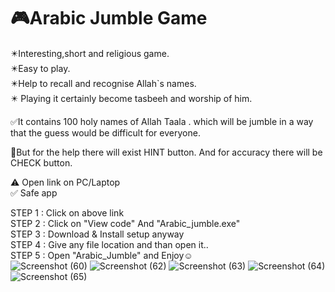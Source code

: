 # 🎮Arabic Jumble Game

✴️Interesting,short and religious game.                                   
✴️Easy to play.                                          
✴️Help to recall and recognise Allah`s names.                                  
✴️ Playing it certainly become tasbeeh and worship of him.                                  

✅It contains 100 holy names of  Allah Taala . which will be jumble in a way that the guess would be difficult for everyone.

🎯But for the help there will exist HINT button. And for accuracy there will be CHECK button.

⚠️ Open link on PC/Laptop                                                                 
✅ Safe app

STEP 1 : Click on above link                                           
STEP 2 : Click on "View code" And "Arabic_jumble.exe"                                    
STEP 3 : Download & Install setup anyway                                    
STEP 4 : Give any file location and than open it..                                       
STEP 5 : Open "Arabic_Jumble" and Enjoy☺️                                        
![Screenshot (60)](https://user-images.githubusercontent.com/60619133/86110310-0b691500-bae3-11ea-9d7a-a48b89ab4de9.png)
![Screenshot (62)](https://user-images.githubusercontent.com/60619133/86110315-0c9a4200-bae3-11ea-8073-dac428f9c316.png)
![Screenshot (63)](https://user-images.githubusercontent.com/60619133/86110325-11f78c80-bae3-11ea-8fb3-74b17715d3cc.png)
![Screenshot (64)](https://user-images.githubusercontent.com/60619133/86110334-13c15000-bae3-11ea-99d1-c5f2174e3f4a.png)
![Screenshot (65)](https://user-images.githubusercontent.com/60619133/86110344-14f27d00-bae3-11ea-921a-24abf98fa727.png)
